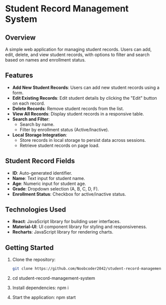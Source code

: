 # Student Record Management System

## Overview

A simple web application for managing student records. Users can add, edit, delete, and view student records, with options to filter and search based on names and enrollment status.

## Features

- **Add New Student Records**: Users can add new student records using a form.
- **Edit Existing Records**: Edit student details by clicking the "Edit" button on each record.
- **Delete Records**: Remove student records from the list.
- **View All Records**: Display student records in a responsive table.
- **Search and Filter**:
  - Search by name.
  - Filter by enrollment status (Active/Inactive).
- **Local Storage Integration**:
  - Store records in local storage to persist data across sessions.
  - Retrieve student records on page load.

## Student Record Fields

- **ID**: Auto-generated identifier.
- **Name**: Text input for student name.
- **Age**: Numeric input for student age.
- **Grade**: Dropdown selection (A, B, C, D, F).
- **Enrollment Status**: Checkbox for active/inactive status.

## Technologies Used

- **React**: JavaScript library for building user interfaces.
- **Material-UI**: UI component library for styling and responsiveness.
- **Recharts**: JavaScript library for rendering charts.

## Getting Started

1. Clone the repository:

   ```bash
   git clone https://github.com/Noobcoder2042/student-record-management-system.git

   ```

2. cd student-record-management-system

3. Install dependencies: npm i

4. Start the application: npm start
